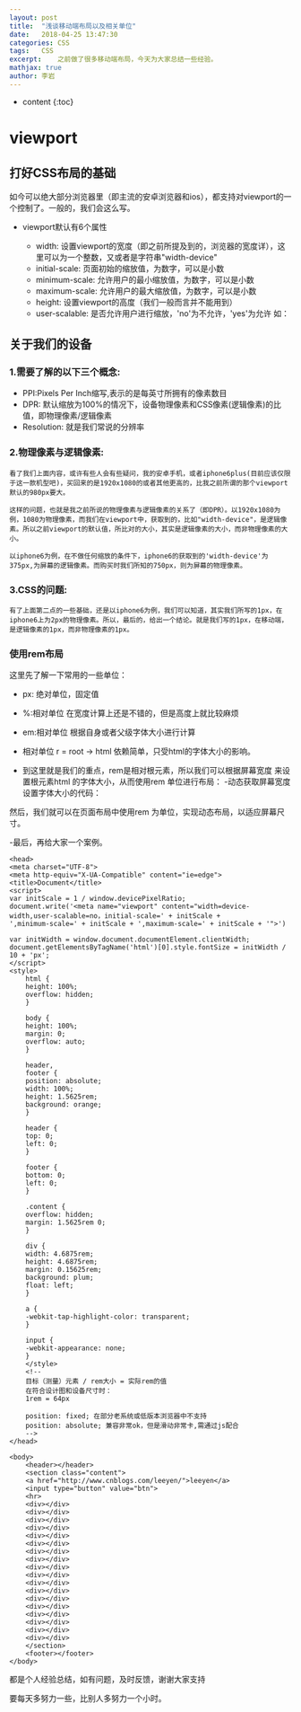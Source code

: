 ```yaml
---
layout: post
title:  "浅谈移动端布局以及相关单位"
date:   2018-04-25 13:47:30
categories: CSS
tags:	CSS
excerpt:	之前做了很多移动端布局，今天为大家总结一些经验。
mathjax: true
author:	李岩
---
```


* content
{:toc}

# 	 viewport

## 	打好CSS布局的基础
如今可以绝大部分浏览器里（即主流的安卓浏览器和ios），都支持对viewport的一个控制了。一般的，我们会这么写。

- viewport默认有6个属性

	- width: 设置viewport的宽度（即之前所提及到的，浏览器的宽度详），这里可以为一个整数，又或者是字符串"width-device"
	- initial-scale: 页面初始的缩放值，为数字，可以是小数
	- minimum-scale: 允许用户的最小缩放值，为数字，可以是小数
	- maximum-scale: 允许用户的最大缩放值，为数字，可以是小数
	- height: 设置viewport的高度（我们一般而言并不能用到）
	- user-scalable: 是否允许用户进行缩放，'no'为不允许，'yes'为允许
	    如：<meta name="viewport" content="width=device-width,user-scalable=no，initial-scale=0.5,minimum-scale=0.5,maximum-scale=0.5">

##	关于我们的设备

###	 1.需要了解的以下三个概念:
- PPI:Pixels Per Inch缩写,表示的是每英寸所拥有的像素数目
- DPR: 默认缩放为100%的情况下，设备物理像素和CSS像素(逻辑像素)的比值，即物理像素/逻辑像素
- Resolution: 就是我们常说的分辨率

###	 2.物理像素与逻辑像素:
	看了我们上面内容，或许有些人会有些疑问，我的安卓手机，或者iphone6plus(目前应该仅限于这一款机型吧)，买回来的是1920x1080的或者其他更高的，比我之前所谓的那个viewport默认的980px要大。

	这样的问题，也就是我之前所说的物理像素与逻辑像素的关系了（即DPR）。以1920x1080为例，1080为物理像素，而我们在viewport中，获取到的，比如"width-device"，是逻辑像素。所以之前viewport的默认值，所比对的大小，其实是逻辑像素的大小，而非物理像素的大小。

	以iphone6为例，在不做任何缩放的条件下，iphone6的获取到的'width-device'为375px,为屏幕的逻辑像素。而购买时我们所知的750px，则为屏幕的物理像素。

###	 3.CSS的问题:
	有了上面第二点的一些基础，还是以iphone6为例，我们可以知道，其实我们所写的1px，在iphone6上为2px的物理像素。所以，最后的，给出一个结论。就是我们写的1px，在移动端，是逻辑像素的1px，而非物理像素的1px。

### 	使用rem布局
这里先了解一下常用的一些单位：

- px:   绝对单位，固定值
- %:相对单位    在宽度计算上还是不错的，但是高度上就比较麻烦
- em:相对单位    根据自身或者父级字体大小进行计算
- 相对单位    r = root -> html   依赖简单，只受html的字体大小的影响。
- 到这里就是我们的重点，rem是相对根元素，所以我们可以根据屏幕宽度 来设置根元素html 的字体大小，从而使用rem 单位进行布局：
	-动态获取屏幕宽度设置字体大小的代码：
	
	<script>
	var initScale = 1 / window.devicePixelRatio;
	document.write('<meta name="viewport" content="width=device-width,user-scalable=no，initial-scale='+ initScale +',minimum-scale='+ initScale +',maximum-scale='+ initScale +'">')

	console.log(window.document.documentElement.clientWidth);

	var initWidth = window.document.documentElement.clientWidth;
	document.getElementsByTagName('html')[0].style.fontSize = initWidth / 10 + 'px';
	</script>

然后，我们就可以在页面布局中使用rem 为单位，实现动态布局，以适应屏幕尺寸。


-最后，再给大家一个案例。


<!DOCTYPE html>
<html lang="zh-CN">
	 
	<head>
	<meta charset="UTF-8">
	<meta http-equiv="X-UA-Compatible" content="ie=edge">
	<title>Document</title>
	<script>
	var initScale = 1 / window.devicePixelRatio;
	document.write('<meta name="viewport" content="width=device-width,user-scalable=no，initial-scale=' + initScale +
	',minimum-scale=' + initScale + ',maximum-scale=' + initScale + '">')
	 
	var initWidth = window.document.documentElement.clientWidth;
	document.getElementsByTagName('html')[0].style.fontSize = initWidth / 10 + 'px';
	</script>
	<style>
		html {
		height: 100%;
		overflow: hidden;
		}
		 
		body {
		height: 100%;
		margin: 0;
		overflow: auto;
		}
		 
		header,
		footer {
		position: absolute;
		width: 100%;
		height: 1.5625rem;
		background: orange;
		}
		 
		header {
		top: 0;
		left: 0;
		}
		 
		footer {
		bottom: 0;
		left: 0;
		}
		 
		.content {
		overflow: hidden;
		margin: 1.5625rem 0;
		}
		 
		div {
		width: 4.6875rem;
		height: 4.6875rem;
		margin: 0.15625rem;
		background: plum;
		float: left;
		}
		 
		a {
		-webkit-tap-highlight-color: transparent;
		}
		 
		input {
		-webkit-appearance: none;
		}
		</style>
		<!--
		目标（测量）元素 / rem大小 = 实际rem的值
		在符合设计图和设备尺寸时：
		1rem = 64px
		 
		position: fixed; 在部分老系统或低版本浏览器中不支持
		position: absolute; 兼容非常ok，但是滑动非常卡,需通过js配合
		-->
	</head>
	 
	<body>
		<header></header>
		<section class="content">
		<a href="http://www.cnblogs.com/leeyen/">leeyen</a>
		<input type="button" value="btn">
		<hr>
		<div></div>
		<div></div>
		<div></div>
		<div></div>
		<div></div>
		<div></div>
		<div></div>
		<div></div>
		<div></div>
		<div></div>
		<div></div>
		<div></div>
		<div></div>
		<div></div>
		<div></div>
		<div></div>
		<div></div>
		<div></div>
		</section>
		<footer></footer>
	</body>
 
</html>

都是个人经验总结，如有问题，及时反馈，谢谢大家支持

要每天多努力一些，比别人多努力一个小时。